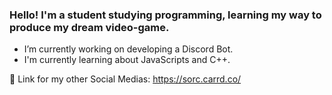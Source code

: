 ### Hello! I'm a student studying programming, learning my way to produce my dream video-game.

- I’m currently working on developing a Discord Bot.
- I'm currently learning about JavaScripts and C++.

📍 Link for my other Social Medias: https://sorc.carrd.co/

<!--
**Sorceremist/Sorceremist** is a ✨ _special_ ✨ repository because its `README.md` (this file) appears on your GitHub profile.

Here are some ideas to get you started:

- 🔭 I’m currently working on ...
- 🌱 I’m currently learning ...
- 👯 I’m looking to collaborate on ...
- 🤔 I’m looking for help with ...
- 💬 Ask me about ...
- 📫 How to reach me: ...
- 😄 Pronouns: ...
- ⚡ Fun fact: ...
-->
